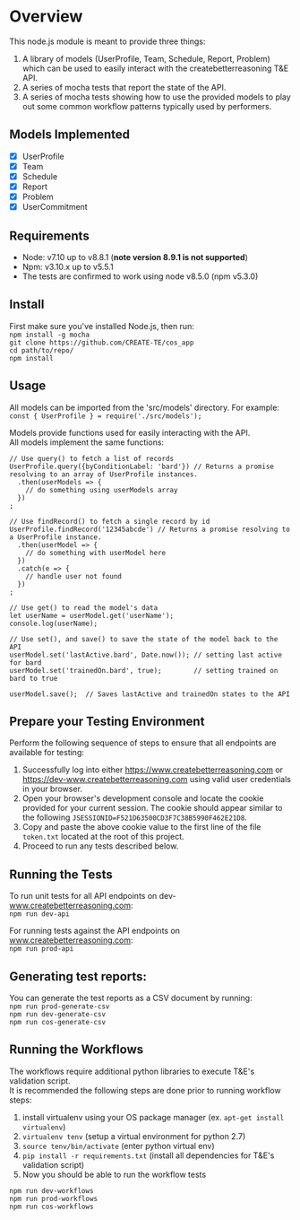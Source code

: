 # Overview

This node.js module is meant to provide three things: 
1. A library of models (UserProfile, Team, Schedule, Report, Problem) which can be used to easily interact with the createbetterreasoning T&E API.
1. A series of mocha tests that report the state of the API. 
1. A series of mocha tests showing how to use the provided models to play out some common workflow patterns typically used by performers.

## Models Implemented
- [x] UserProfile
- [x] Team
- [X] Schedule
- [X] Report
- [X] Problem
- [X] UserCommitment

## Requirements
- Node: v7.10 up to v8.8.1 (**note version 8.9.1 is not supported**)
- Npm: v3.10.x up to v5.5.1
- The tests are confirmed to work using node v8.5.0 (npm v5.3.0)

## Install
First make sure you've installed Node.js, then run: \
`npm install -g mocha` \
`git clone https://github.com/CREATE-TE/cos_app` \
`cd path/to/repo/` \
`npm install`

## Usage
All models can be imported from the 'src/models' directory. For example: \
`const { UserProfile } = require('./src/models');`

Models provide functions used for easily interacting with the API. \
All models implement the same functions:
```
// Use query() to fetch a list of records 
UserProfile.query({byConditionLabel: 'bard'}) // Returns a promise resolving to an array of UserProfile instances.
  .then(userModels => {       
    // do something using userModels array
  })
;
```

```
// Use findRecord() to fetch a single record by id
UserProfile.findRecord('12345abcde') // Returns a promise resolving to a UserProfile instance.
  .then(userModel => {
    // do something with userModel here
  })
  .catch(e => {
    // handle user not found
  })
;
```

```
// Use get() to read the model's data
let userName = userModel.get('userName');
console.log(userName);  
```

```
// Use set(), and save() to save the state of the model back to the API
userModel.set('lastActive.bard', Date.now()); // setting last active for bard
userModel.set('trainedOn.bard', true);        // setting trained on bard to true

userModel.save();  // Saves lastActive and trainedOn states to the API
```
## Prepare your Testing Environment
Perform the following sequence of steps to ensure that all endpoints are available for testing:
1. Successfully log into either https://www.createbetterreasoning.com or https://dev-www.createbetterreasoning.com using valid user credentials in your browser.
2. Open your browser's development console and locate the cookie provided for your current session. The cookie should appear similar to the following `JSESSIONID=F521D63500CD3F7C38B5990F462E21D8`.
3. Copy and paste the above cookie value to the first line of the file `token.txt` located at the root of this project.
4. Proceed to run any tests described below.
## Running the Tests
To run unit tests for all API endpoints on dev-www.createbetterreasoning.com: \
`npm run dev-api` 

For running tests against the API endpoints on www.createbetterreasoning.com: \
`npm run prod-api`

## Generating test reports:
You can generate the test reports as a CSV document by running: \
`npm run prod-generate-csv` \
`npm run dev-generate-csv` \
`npm run cos-generate-csv` 

## Running the Workflows
The workflows require additional python libraries to execute T&E's validation script. \
It is recommended the following steps are done prior to running workflow steps:
1. install virtualenv using your OS package manager (ex. `apt-get install virtualenv`)
1. `virtualenv tenv` (setup a virtual environment for python 2.7)
1. `source tenv/bin/activate` (enter python virtual env)
1. `pip install -r requirements.txt` (install all dependencies for T&E's validation script)
1. Now you should be able to run the workflow tests

`npm run dev-workflows` \
`npm run prod-workflows` \
`npm run cos-workflows`

